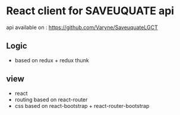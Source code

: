 # React client for SAVEUQUATE api

api available on : https://github.com/Varyne/SaveuquateLGCT

## Logic 
- based on redux + redux thunk

## view
- react
- routing based on react-router
 - css based on react-bootstrap + react-router-bootstrap